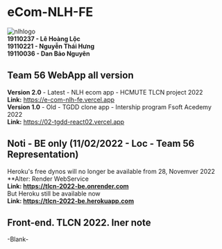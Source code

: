 # eCom-NLH-FE
![nlhlogo](https://user-images.githubusercontent.com/84399418/204710455-0592e966-386c-415e-8d9a-9c9934072016.png)
<br/>
**19110237 - Lê Hoàng Lộc <br/>
19110221 - Nguyễn Thái Hưng <br/>
19110036 - Dan Bảo Nguyên <br/>**

## Team 56 WebApp all version

**Version 2.0** - Latest - NLH ecom app   - HCMUTE TLCN project 2022 <br/>
**Link:** https://e-com-nlh-fe.vercel.app <br/>
**Version 1.0** - Old    - TGDD clone app - Intership program Fsoft Acedemy 2022 <br/>
**Link:** https://02-tgdd-react02.vercel.app


## Noti - BE only (11/02/2022 - Loc - Team 56 Representation)
Heroku's free dynos will no longer be available from 28, Novemver 2022 <br/>
**Alter: Render WebService <br/>
**Link: https://tlcn-2022-be.onrender.com <br/>**
But Heroku still be available now <br/>
**Link: https://tlcn-2022-be.herokuapp.com <br/>**

## Front-end. TLCN 2022. Iner note
-Blank-
